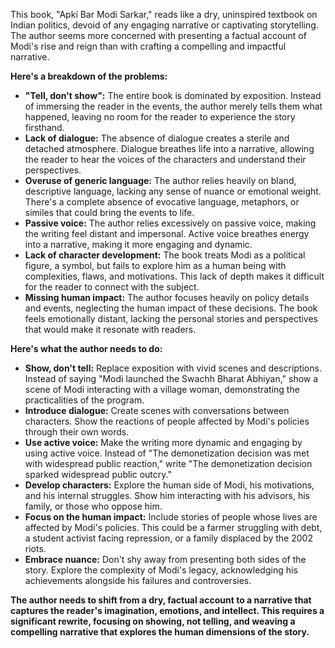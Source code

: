 This book, "Apki Bar Modi Sarkar," reads like a dry, uninspired textbook on Indian politics, devoid of any engaging narrative or captivating storytelling. The author seems more concerned with presenting a factual account of Modi's rise and reign than with crafting a compelling and impactful narrative. 

**Here's a breakdown of the problems:**

* **"Tell, don't show":** The entire book is dominated by exposition. Instead of immersing the reader in the events, the author merely tells them what happened, leaving no room for the reader to experience the story firsthand. 
* **Lack of dialogue:**  The absence of dialogue creates a sterile and detached atmosphere.  Dialogue breathes life into a narrative, allowing the reader to hear the voices of the characters and understand their perspectives.
* **Overuse of generic language:** The author relies heavily on bland, descriptive language, lacking any sense of nuance or emotional weight.  There's a complete absence of evocative language, metaphors, or similes that could bring the events to life. 
* **Passive voice:** The author relies excessively on passive voice, making the writing feel distant and impersonal.  Active voice breathes energy into a narrative, making it more engaging and dynamic.
* **Lack of character development:**  The book treats Modi as a political figure, a symbol, but fails to explore him as a human being with complexities, flaws, and motivations. This lack of depth makes it difficult for the reader to connect with the subject. 
* **Missing human impact:**  The author focuses heavily on policy details and events, neglecting the human impact of these decisions.  The book feels emotionally distant, lacking the personal stories and perspectives that would make it resonate with readers.

**Here's what the author needs to do:**

* **Show, don't tell:**  Replace exposition with vivid scenes and descriptions.  Instead of saying "Modi launched the Swachh Bharat Abhiyan," show a scene of Modi interacting with a village woman, demonstrating the practicalities of the program.
* **Introduce dialogue:**  Create scenes with conversations between characters. Show the reactions of people affected by Modi's policies through their own words.
* **Use active voice:**  Make the writing more dynamic and engaging by using active voice.  Instead of "The demonetization decision was met with widespread public reaction," write "The demonetization decision sparked widespread public outcry."
* **Develop characters:**  Explore the human side of Modi, his motivations, and his internal struggles.  Show him interacting with his advisors, his family, or those who oppose him. 
* **Focus on the human impact:** Include stories of people whose lives are affected by Modi's policies.  This could be a farmer struggling with debt, a student activist facing repression, or a family displaced by the 2002 riots.
* **Embrace nuance:**  Don't shy away from presenting both sides of the story.  Explore the complexity of Modi's legacy, acknowledging his achievements alongside his failures and controversies.

**The author needs to shift from a dry, factual account to a narrative that captures the reader's imagination, emotions, and intellect. This requires a significant rewrite, focusing on showing, not telling, and weaving a compelling narrative that explores the human dimensions of the story.** 

